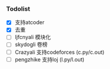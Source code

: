 ### Todolist

- [x] 支持atcoder
- [x] 去重
- [ ] ljfcnyali 模块化
- [ ] skydogli 卷榜
- [ ] Crazyali 支持codeforces (c.py/c.out)
- [ ] pengzhike 支持loj (l.py/l.out)

